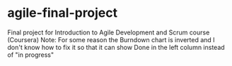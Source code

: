 # agile-final-project
Final project for Introduction to Agile Development and Scrum course (Coursera)
Note: For some reason the Burndown chart is inverted and I don't know how to fix it so that it can show Done in the left column instead of "in progress"
